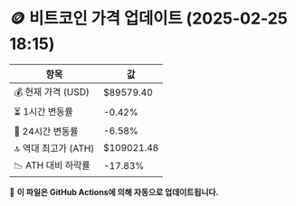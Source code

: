 # 🪙 비트코인 가격 업데이트 (2025-02-25 18:15)

| 항목                | 값 |
|--------------------|----------------|
| 💰 현재 가격 (USD) | $89579.40 |
| ⏳ 1시간 변동률    | -0.42% |
| 📆 24시간 변동률   | -6.58% |
| 🔝 역대 최고가 (ATH) | $109021.48 |
| 📉 ATH 대비 하락률 | -17.83% |

🔄 **이 파일은 GitHub Actions에 의해 자동으로 업데이트됩니다.**
